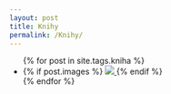```yaml
---
layout: post
title: Knihy
permalink: /Knihy/
---
```


<ul class="post-list">
    {% for post in site.tags.kniha %}
      <li>
        {% if post.images %}
            <a href="{{ post.url }}">
                <img src="{{ site.config.img.orig_url }}{{ post.images|first.image }}" />
            </a>
        {% endif %}
      </li>
    {% endfor %}
  </ul>
